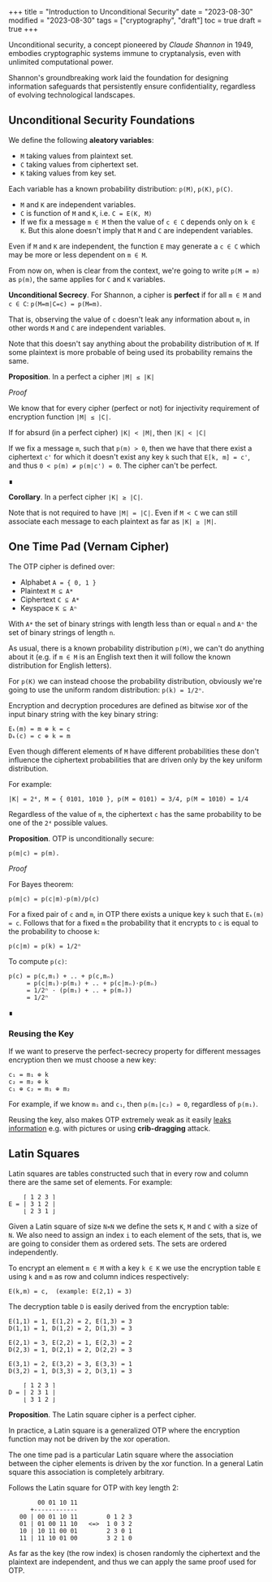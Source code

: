 +++
title = "Introduction to Unconditional Security"
date = "2023-08-30"
modified = "2023-08-30"
tags = ["cryptography", "draft"]
toc = true
draft = true
+++

Unconditional security, a concept pioneered by *Claude Shannon* in 1949,
embodies cryptographic systems immune to cryptanalysis, even with unlimited
computational power.

Shannon's groundbreaking work laid the foundation for designing information
safeguards that persistently ensure confidentiality, regardless of evolving
technological landscapes.


## Unconditional Security Foundations

We define the following **aleatory variables**:
- `M` taking values from plaintext set.
- `C` taking values from ciphertext set.
- `K` taking values from key set.

Each variable has a known probability distribution: `p(M)`, `p(K)`, `p(C)`.

- `M` and `K` are independent variables.
- `C` is function of `M` and `K`, i.e. `C = E(K, M)`
- If we fix a message `m ∈ M` then the value of `c ∈ C` depends only on `k ∈ K`.
  But this alone doesn't imply that `M` and `C` are independent variables.

Even if `M` and `K` are independent, the function `E` may generate a `c ∈ C`
which may be more or less dependent on `m ∈ M`.

From now on, when is clear from the context, we're going to write `p(M = m)` as
`p(m)`, the same applies for `C` and `K` variables.

**Unconditional Secrecy**. For Shannon, a cipher is **perfect** if for all
`m ∈ M` and `c ∈ C`: `p(M=m|C=c) = p(M=m)`.

That is, observing the value of `c` doesn't leak any information about `m`, in
other words `M` and `C` are independent variables.

Note that this doesn't say anything about the probability distribution of `M`.
If some plaintext is more probable of being used its probability remains the
same.

**Proposition**. In a perfect a cipher `|M| ≤ |K|`

*Proof*

We know that for every cipher (perfect or not) for injectivity requirement of
encryption function `|M| ≤ |C|`.

If for absurd (in a perfect cipher) `|K| < |M|`, then `|K| < |C|`

If we fix a message `m`, such that `p(m) > 0`, then we have that there exist a
ciphertext `c'` for which it doesn't exist any key `k` such that `E[k, m] = c'`,
and thus `0 < p(m) ≠ p(m|c') = 0`. The cipher can't be perfect. 

∎

**Corollary**. In a perfect cipher `|K| ≥ |C|`.

Note that is not required to have `|M| = |C|`. Even if `M < C` we can still
associate each message to each plaintext as far as `|K| ≥ |M|`.


## One Time Pad (Vernam Cipher)

The OTP cipher is defined over:
- Alphabet `A = { 0, 1 }`
- Plaintext `M ⊆ A*`
- Ciphertext `C ⊆ A*`
- Keyspace `K ⊆ Aⁿ`

With `A*` the set of binary strings with length less than or equal `n` and `Aⁿ`
the set of binary strings of length `n`.

As usual, there is a known probability distribution `p(M)`, we can't do anything
about it (e.g. if `m ∈ M` is an English text then it will follow the known
distribution for English letters).

For `p(K)` we can instead choose the probability distribution, obviously we're
going to use the uniform random distribution: `p(k) = 1/2ⁿ`.

Encryption and decryption procedures are defined as bitwise xor of the input
binary string with the key binary string:

    Eₖ(m) = m ⊕ k = c
    Dₖ(c) = c ⊕ k = m

Even though different elements of `M` have different probabilities these don't
influence the ciphertext probabilities that are driven only by the key uniform
distribution.

For example:

    |K| = 2⁴, M = { 0101, 1010 }, p(M = 0101) = 3/4, p(M = 1010) = 1/4

Regardless of the value of `m`, the ciphertext `c` has the same probability to
be one of the `2⁴` possible values.

**Proposition**. OTP is unconditionally secure:

    p(m|c) = p(m).

*Proof*

For Bayes theorem:

    p(m|c) = p(c|m)·p(m)/p(c)

For a fixed pair of `c` and `m`, in OTP there exists a unique key `k` such that
`Eₖ(m) = c`. Follows that for a fixed `m` the probability that it encrypts to
`c` is equal to the probability to choose `k`:

    p(c|m) = p(k) = 1/2ⁿ
        
To compute `p(c)`:

    p(c) = p(c,m₁) + .. + p(c,mₙ)
         = p(c|m₁)·p(m₁) + .. + p(c|mₙ)·p(mₙ)
         = 1/2ⁿ · (p(m₁) + .. + p(mₙ))
         = 1/2ⁿ

∎

### Reusing the Key

If we want to preserve the perfect-secrecy property for different messages
encryption then we must choose a new key:

    c₁ = m₁ ⊕ k
    c₂ = m₂ ⊕ k
    c₁ ⊕ c₂ = m₁ ⊕ m₂

For example, if we know `m₁` and `c₁`, then `p(m₁|c₂) = 0`, regardless of `p(m₁)`.

Reusing the key, also makes OTP extremely weak as it easily
[leaks information](https://crypto.stackexchange.com/questions/59/taking-advantage-of-one-time-pad-key-reuse)
e.g. with pictures or using **crib-dragging** attack.


## Latin Squares

Latin squares are tables constructed such that in every row and column there are
the same set of elements. For example:

        ⌈ 1 2 3 ⌉
    E = | 3 1 2 |
        ⌊ 2 3 1 ⌋

Given a Latin square of size `N⨯N` we define the sets `K`, `M` and `C` with a
size of `N`. We also need to assign an index `i` to each element of the sets,
that is, we are going to consider them as ordered sets. The sets are ordered
independently.

To encrypt an element `m ∈ M` with a key `k ∈ K` we use the encryption table `E`
using `k` and `m` as row and column indices respectively:

    E(k,m) = c,  (example: E(2,1) = 3)

The decryption table `D` is easily derived from the encryption table:

    E(1,1) = 1, E(1,2) = 2, E(1,3) = 3
    D(1,1) = 1, D(1,2) = 2, D(1,3) = 3

    E(2,1) = 3, E(2,2) = 1, E(2,3) = 2
    D(2,3) = 1, D(2,1) = 2, D(2,2) = 3

    E(3,1) = 2, E(3,2) = 3, E(3,3) = 1
    D(3,2) = 1, D(3,3) = 2, D(3,1) = 3

        ⌈ 1 2 3 ⌉
    D = | 2 3 1 |
        ⌊ 3 1 2 ⌋

**Proposition**. The Latin square cipher is a perfect cipher.

In practice, a Latin square is a generalized OTP where the encryption function
may not be driven by the xor operation.

The one time pad is a particular Latin square where the association between the
cipher elements is driven by the xor function. In a general Latin square this
association is completely arbitrary.

Follows the Latin square for OTP with key length 2:

            00 01 10 11
          +------------
       00 | 00 01 10 11        0 1 2 3
       01 | 01 00 11 10   <=>  1 0 3 2
       10 | 10 11 00 01        2 3 0 1  
       11 | 11 10 01 00        3 2 1 0

As far as the key (the row index) is chosen randomly the ciphertext and the
plaintext are independent, and thus we can apply the same proof used for OTP.

